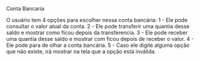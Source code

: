 Conta Bancaria

O usuário tem 4 opções para escolher nessa conta bancária:
1 - Ele pode consultar o valor atual da conta.
2 - Ele pode transferir uma quantia desse saldo e mostrar como ficou depois da transferencia.
3 - Ele pode receber uma quantia desse saldo e mostrar com ficou depois de receber o valor.
4 - Ele pode para de olhar a conta bancária.
5 - Caso ele digite alguma opção que não existe, irá mostrar na tela que a opção está inválida.
